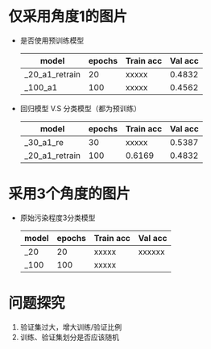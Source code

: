 # 仅采用角度1的图片

* 是否使用预训练模型
  
    | model          | epochs | Train acc | Val acc | 
    | ----           |  ----  | ----      |  ----   | 
    | _20_a1_retrain |  20    | xxxxx     | 0.4832  | 
    | _100_a1        |  100   | xxxxx     | 0.4562  | 

* 回归模型 V.S 分类模型（都为预训练）
  
    | model          | epochs | Train acc | Val acc | 
    | ----           |  ----  | ----      |  ----   | 
    | _30_a1_re      |  30    | xxxxx     | 0.5387  | 
    | _20_a1_retrain |  100   | 0.6169    | 0.4832  | 

# 采用3个角度的图片

* 原始污染程度3分类模型
  
    | model          | epochs | Train acc | Val acc | 
    | ----           |  ----  | ----      |  ----   | 
    | _20            |  20    | xxxxx     | xxxxxx  | 
    | _100           |  100   | xxxxx     |         | 

# 问题探究
1. 验证集过大，增大训练/验证比例
2. 训练、验证集划分是否应该随机
